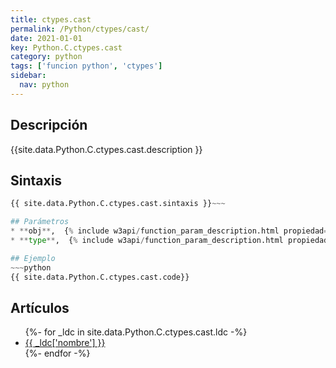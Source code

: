 ```yaml
---
title: ctypes.cast
permalink: /Python/ctypes/cast/
date: 2021-01-01
key: Python.C.ctypes.cast
category: python
tags: ['funcion python', 'ctypes']
sidebar: 
  nav: python
---
```


## Descripción
{{site.data.Python.C.ctypes.cast.description }}

## Sintaxis
~~~python
{{ site.data.Python.C.ctypes.cast.sintaxis }}~~~

## Parámetros
* **obj**,  {% include w3api/function_param_description.html propiedad=site.data.Python.C.ctypes.cast valor="obj" %}
* **type**,  {% include w3api/function_param_description.html propiedad=site.data.Python.C.ctypes.cast valor="type" %}

## Ejemplo
~~~python
{{ site.data.Python.C.ctypes.cast.code}}
~~~

## Artículos
<ul>
{%- for _ldc in site.data.Python.C.ctypes.cast.ldc -%}
   <li>
       <a href="{{_ldc['url'] }}">{{ _ldc['nombre'] }}</a>
   </li>
{%- endfor -%}
</ul>
